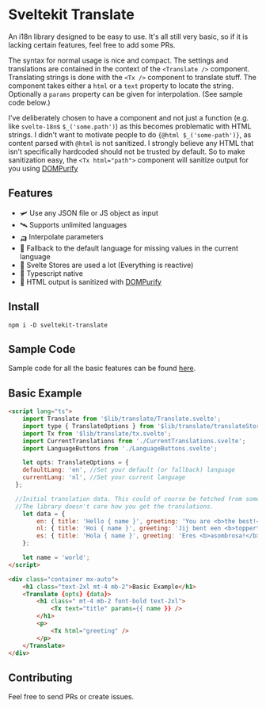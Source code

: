 # Sveltekit Translate

An i18n library designed to be easy to use. It's all still very basic, so if it is lacking certain features, feel free to add some PRs.

The syntax for normal usage is nice and compact. The settings and translations are contained in the context of the `<Translate />` component. Translating strings is done with the `<Tx />` component to translate stuff. The <Tx /> component takes either a `html` or a `text` property to locate the string. Optionally a `params` property can be given for interpolation. (See sample code below.)

I've deliberately chosen to have a component and not just a function (e.g. like `svelte-18n`s `$_('some.path')`) as this becomes problematic with HTML strings. I didn't want to motivate people to do `{@html $_('some-path')}`, as content parsed with `@html` is not sanitized. I strongly believe any HTML that isn't specifically hardcoded should not be trusted by default. So to make sanitization easy, the `<Tx html="path">` component will sanitize output for you using [DOMPurify](https://github.com/cure53/DOMPurify)

## Features

- 🛩️ Use any JSON file or JS object as input
- 🛰️ Supports unlimited languages
- 🛺 Interpolate parameters
- 🐒 Fallback to the default language for missing values in the current language
- 🚀 Svelte Stores are used a lot (Everything is reactive)
- 🦄 Typescript native
- 🦧 HTML output is sanitized with [DOMPurify](https://github.com/cure53/DOMPurify)

## Install

```
npm i -D sveltekit-translate
```

## Sample Code 

Sample code for all the basic features can be found [here](https://github.com/c00/svelte-translate/tree/main/src/lib/demos).

## Basic Example

```html
<script lang="ts">
	import Translate from '$lib/translate/Translate.svelte';
	import type { TranslateOptions } from '$lib/translate/translateStore';
	import Tx from '$lib/translate/tx.svelte';
	import CurrentTranslations from './CurrentTranslations.svelte';
	import LanguageButtons from './LanguageButtons.svelte';

	let opts: TranslateOptions = { 
    defaultLang: 'en', //Set your default (or fallback) language
    currentLang: 'nl', //Set your current language
  };

  //Initial translation data. This could of course be fetched from somewhhere.
  //The library doesn't care how you get the translations.
	let data = {
		en: { title: 'Hello { name }', greeting: 'You are <b>the best!</b>' },
		nl: { title: 'Hoi { name }', greeting: 'Jij bent een <b>toppertje!</b>' },
		es: { title: 'Hola { name }', greeting: 'Eres <b>asombrosa!</b>' }
	};

	let name = 'world';
</script>

<div class="container mx-auto">
	<h1 class="text-2xl mt-4 mb-2">Basic Example</h1>
	<Translate {opts} {data}>
		<h1 class=" mt-4 mb-2 font-bold text-2xl">
			<Tx text="title" params={{ name }} />
		</h1>
		<p>
			<Tx html="greeting" />
		</p>
	</Translate>
</div>
```

## Contributing

Feel free to send PRs or create issues.